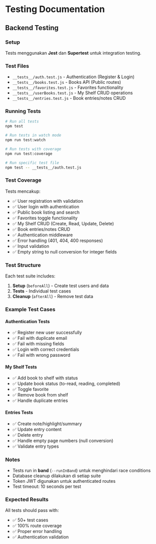 # Testing Documentation

## Backend Testing

### Setup
Tests menggunakan **Jest** dan **Supertest** untuk integration testing.

### Test Files
- `__tests__/auth.test.js` - Authentication (Register & Login)
- `__tests__/books.test.js` - Books API (Public routes)
- `__tests__/favorites.test.js` - Favorites functionality
- `__tests__/userBooks.test.js` - My Shelf CRUD operations
- `__tests__/entries.test.js` - Book entries/notes CRUD

### Running Tests

```bash
# Run all tests
npm test

# Run tests in watch mode
npm run test:watch

# Run tests with coverage
npm run test:coverage

# Run specific test file
npm test -- __tests__/auth.test.js
```

### Test Coverage

Tests mencakup:
- ✅ User registration with validation
- ✅ User login with authentication
- ✅ Public book listing and search
- ✅ Favorites toggle functionality
- ✅ My Shelf CRUD (Create, Read, Update, Delete)
- ✅ Book entries/notes CRUD
- ✅ Authentication middleware
- ✅ Error handling (401, 404, 400 responses)
- ✅ Input validation
- ✅ Empty string to null conversion for integer fields

### Test Structure

Each test suite includes:
1. **Setup** (`beforeAll`) - Create test users and data
2. **Tests** - Individual test cases
3. **Cleanup** (`afterAll`) - Remove test data

### Example Test Cases

#### Authentication Tests
- ✅ Register new user successfully
- ✅ Fail with duplicate email
- ✅ Fail with missing fields
- ✅ Login with correct credentials
- ✅ Fail with wrong password

#### My Shelf Tests
- ✅ Add book to shelf with status
- ✅ Update book status (to-read, reading, completed)
- ✅ Toggle favorite
- ✅ Remove book from shelf
- ✅ Handle duplicate entries

#### Entries Tests
- ✅ Create note/highlight/summary
- ✅ Update entry content
- ✅ Delete entry
- ✅ Handle empty page numbers (null conversion)
- ✅ Validate entry types

### Notes

- Tests run in **band** (`--runInBand`) untuk menghindari race conditions
- Database cleanup dilakukan di setiap suite
- Token JWT digunakan untuk authenticated routes
- Test timeout: 10 seconds per test

### Expected Results

All tests should pass with:
- ✅ 50+ test cases
- ✅ 100% route coverage
- ✅ Proper error handling
- ✅ Authentication validation
